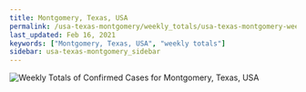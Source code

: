 ```yaml
---
title: Montgomery, Texas, USA
permalink: /usa-texas-montgomery/weekly_totals/usa-texas-montgomery-weekly_totals.html
last_updated: Feb 16, 2021
keywords: ["Montgomery, Texas, USA", "weekly totals"]
sidebar: usa-texas-montgomery_sidebar
---
```


![Weekly Totals of Confirmed Cases for Montgomery, Texas, USA](/covid_tracker/images/graphs/usa-texas-montgomery-weekly_totals_graph.png)
